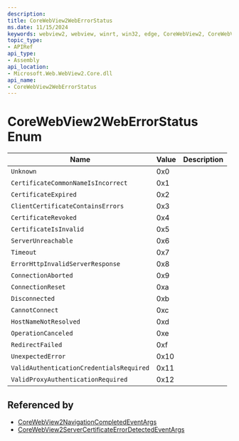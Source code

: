 ```yaml
---
description: 
title: CoreWebView2WebErrorStatus
ms.date: 11/15/2024
keywords: webview2, webview, winrt, win32, edge, CoreWebView2, CoreWebView2Controller, browser control, edge html, CoreWebView2WebErrorStatus
topic_type:
- APIRef
api_type:
- Assembly
api_location:
- Microsoft.Web.WebView2.Core.dll
api_name:
- CoreWebView2WebErrorStatus
---
```


# CoreWebView2WebErrorStatus Enum

| Name |  Value | Description |
|--|--|--|
|`Unknown` | 0x0  |  |
|`CertificateCommonNameIsIncorrect` | 0x1  |  |
|`CertificateExpired` | 0x2  |  |
|`ClientCertificateContainsErrors` | 0x3  |  |
|`CertificateRevoked` | 0x4  |  |
|`CertificateIsInvalid` | 0x5  |  |
|`ServerUnreachable` | 0x6  |  |
|`Timeout` | 0x7  |  |
|`ErrorHttpInvalidServerResponse` | 0x8  |  |
|`ConnectionAborted` | 0x9  |  |
|`ConnectionReset` | 0xa  |  |
|`Disconnected` | 0xb  |  |
|`CannotConnect` | 0xc  |  |
|`HostNameNotResolved` | 0xd  |  |
|`OperationCanceled` | 0xe  |  |
|`RedirectFailed` | 0xf  |  |
|`UnexpectedError` | 0x10  |  |
|`ValidAuthenticationCredentialsRequired` | 0x11  |  |
|`ValidProxyAuthenticationRequired` | 0x12  |  |


## Referenced by

- [CoreWebView2NavigationCompletedEventArgs](corewebview2navigationcompletedeventargs.md)
- [CoreWebView2ServerCertificateErrorDetectedEventArgs](corewebview2servercertificateerrordetectedeventargs.md)
